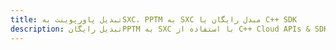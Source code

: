 ---title: تبدیل پاورپوینت بهSXC، PPTM به SXC مبدل رایگان یا C++ SDKdescription: تبدیل رایگانPPTM به SXC با استفاده از C++ Cloud APIs & SDK. همچنین اسناد Microsoft PowerPoint را در Cloud ایجاد، ویرایش و رندر کنید.---